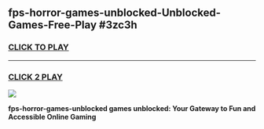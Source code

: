
## fps-horror-games-unblocked-Unblocked-Games-Free-Play #3zc3h
<h3>
<a href="https://us.freeplayer.one?title=fps-horror-games-unblocked&ref=9M">CLICK TO PLAY</a></h3>
<hr>

<h3>
<a href="https://us.freeplayer.one?title=fps-horror-games-unblocked&ref=9M">CLICK 2 PLAY</a>
  
</h3>

<a href="https://us.freeplayer.one?title=fps-horror-games-unblocked&ref=9M"><img src="https://clearcache.store/games.png"></a>


**fps-horror-games-unblocked games unblocked: Your Gateway to Fun and Accessible Online Gaming**
